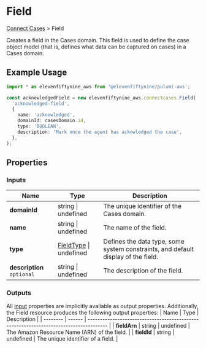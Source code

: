 # Field

[Connect Cases](/src/connectcases/) > Field

Creates a field in the Cases domain. This field is used to define the case object model (that is, defines what data can be captured on cases) in a Cases domain.

## Example Usage

```ts
import * as elevenfiftynine_aws from '@elevenfiftynine/pulumi-aws';

const acknowledgedField = new elevenfiftynine_aws.connectcases.Field(
  'acknowledged-field',
  {
    name: 'acknowledged',
    domainId: casesDomain.id,
    type: 'BOOLEAN',
    description: 'Mark once the agent has ackowledged the case',
  },
);
```

## Properties

### Inputs

| Name                       | Type                                                                                                                                          | Description                                                                       |
| -------------------------- | --------------------------------------------------------------------------------------------------------------------------------------------- | --------------------------------------------------------------------------------- |
| **domainId**               | string &#124; undefined                                                                                                                       | The unique identifier of the Cases domain.                                        |
| **name**                   | string &#124; undefined                                                                                                                       | The name of the field.                                                            |
| **type**                   | [FieldType](https://docs.aws.amazon.com/AWSJavaScriptSDK/v3/latest/Package/-aws-sdk-client-connectcases/Variable/FieldType/) &#124; undefined | Defines the data type, some system constraints, and default display of the field. |
| **description** `optional` | string &#124; undefined                                                                                                                       | The description of the field.                                                     |

### Outputs
All [input](/src/connectcases/field.md#L25) properties are implicitly available as output properties. Additionally, the Field resource produces the following output properties:
| Name | Type | Description |
| -------- | ------ | -------------------------------------------------------------------------------------- |
| **fieldArn** | string &#124; undefined | The Amazon Resource Name (ARN) of the field. |
| **fieldId** | string &#124; undefined | The unique identifier of a field. |
